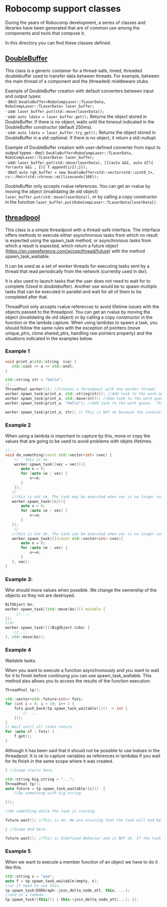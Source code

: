# Robocomp support classes
During the years of Robocomp development, a series of classes and libraries have been generated 
that are of common use among the components and tools that compose it.

In this directory you can find these classes defined.


## [DoubleBuffer](./doublebuffer)
This class is a generic container for a thread-safe, timed, threaded doublebuffer used to transfer data between threads.
For example, between the main thread of a component and the (threaded) middleware stubs.  

Example of DoubleBuffer creation with default converters between input and output types:  
· decl: `DoubleBuffer<RoboCompLaser::TLaserData, RoboCompLaser::TLaserData> laser_buffer;`  
· use: `laser_buffer.put(std::move(laserData));`  
· use: `auto ldata = laser_buffer.get();` Returns the object stored in DoubleBuffer. If there is no object, waits until the timeout indicated in the DoubleBuffer constructor (default 250ms).  
· use: `auto ldata = laser_buffer.try_get();` Returns the object stored in DoubleBuffer in a std::optional. If there is no object, it return a std::nullopt.

Example of DoubleBuffer creation with user-defined converter from input to output types
· decl: `DoubleBuffer<RoboCompLaser::TLaserData, RoboCompLaser::TLaserData> laser_buffer;`  
· use:  `laser_buffer.put(std::move(laserData), [](auto &&I, auto &T){ for(auto &&i , I){ T.append(i/2);}});`  
· decl: `auto rgb_buffer = new DoubleBuffer<std::vector<std::uint8_t>, cv:::Mat>(std::chrono::milliseconds(100));`

DoubleBuffer only accepts rvalue references. You can get an rvalue by moving the object (invalidating de old object) `laser_buffer.put(std::move(laserData))`, or by calling a copy constructor in the function `laser_buffer.put(RoboCompLaser::TLaserData{laserData})`.

## [threadpool](./threadpool)
This class is a simple threadpool with a thread-safe interface.
The interface offers methods to execute either asynchronous tasks from which
no result is expected using the spawn_task method, or asynchronous tasks from
which a result is expected, which return a future object (https://en.cppreference.com/w/cpp/thread/future)
with the method spawn_task_waitable.

It can be used as a set of worker threads for executing tasks sent by a thread that read periodically
from the network (currently used in dsr).

It is also used to launch tasks that the user does not need to wait for to complete (Used in doublebuffer).
Another use would be to spawn multiple tasks that can be executed in parallel and wait for all of them to
be completed after that.

ThreadPool only accepts rvalue references to avoid lifetime issues with the objects passed to the threadpool. You can get an rvalue by moving the object (invalidating de old object) or by calling a copy constructor in the function or the lambda capture. When using lambdas to spawn a task, you should follow the same rules with the exception of pointers (move unique_ptrs, clone shared_ptrs, handling raw pointers properly) and the situations indicated in the examples below.

### Example 1
```c++
void print_a(std::string  &&a) {
   std::cout << a << std::endl;
}

std::string str = "hello";
//...
ThreadPool worker(1); //Creates a threadpool with one worker thread.
worker.spawn_task(print_a, std::string{str}); //Add task to the work queue. This is ok because we copy the object.
worker.spawn_task(print_a, std::move(str)); //Add task to the work queue.  This is ok because we move the object.
worker.spawn_task(print_a, "hello"); //Add task to the work queue.  This is ok because literals can be used as rvalues.

worker.spawn_task(print_a, str); // This is NOT ok because the invocation of the funcion is asynchronous and the funcion may execute out of the scope of the object str.

```

### Example 2
When using a lambda is important to capture by this, move or copy the values
that are going to be used to avoid problems with objets lifetimes.
```c++
//...
void do_something(const std::vector<int> &vec) {
    //   this is ok.
    worker.spawn_task([vec = vec](){
       auto x = 0;
       for (auto &e : vec) {
           x+=e;
       }
    });
   //
   //this is not ok. The task may be executed when vec is no longer valid.
   worker.spawn_task([&](){
       auto x = 0;
       for (auto &e : vec) {
           x+=e;
       }
   });
    //
   //this is not ok. The task can be executed when vec is no longer valid.
   worker.spawn_task([](const std::vector<int> &vec){
       auto x = 0;
       for (auto &e : vec) {
           x+=e;
       }
   }, vec);
}
```
### Example 3: 
Whe should move values when possible. We change the ownership of the objects so they not are destroyed.
```c++
BifObject bo;
worker.spawn_task([std::move(bo)]() mutable {
     //...;
});
//or
worker.spawn_task([](BigObject &&bo) {
    //...;
}, std::move(bo));
```

### Example 4
Waitable tasks. 

When you want to execute a function asynchronously and you want to wait for it to finish before continuing you can use spawn_task_waitable. This method also allows you to access the results of the function execution.
```c++
ThreadPool tp();

std::vector<std::future<int>> futs;
for (int i = 0; i < 10; i++ ) {
    futs.push_back(tp.spawn_task_waitable([]() -> int {
        // ...
    }));
}
// Wait until all tasks return.
for (auto &f : futs) {
    f.get();
}

```

Although it has been said that it should not be possible to use lvalues in the threadpool. It is ok to capture variables as references in lambdas if you wait for its finish in the same scope where it was created.

``` c++
{ //Scope starts here.

std::string big_string = "...";
ThreadPool tp();
auto future = tp.spawn_task_waitable([&]()  {
    //Do something with big string.

}));

//Do something while the task is running.

future.wait(); //This is ok. We are ensuring that the task will end before big_string is invalid.

} //Scope end here.

future.wait(); //This is Undefined Behavior and is NOT ok. If the task has not finished its execution before exiting the big_string scope, big_string is an invalid reference.
```

### Example 5 
When we want to execute a member function of an object we have to do it like this.
```c++
std::string s = "aaa";
auto f = tp.spawn_task_waitable(empty, s);
//or if need to use this.
tp.spawn_task(DSRGraph::join_delta_node_att, this, ...);
//and in a lambda:
tp.spawn_task([this]() { this->join_delta_node_att(...); });
```